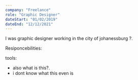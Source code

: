 ```yaml
---
company: "Freelance"
role: "Graphic Designer"
dateStart: "01/02/2019"
dateEnd: "12/12/2021"
---
```


I was graphic designer working in the city of johanessburg ?.

Resiponcebilities:

tools:


- also what is this?.
- i dont know what this even is
